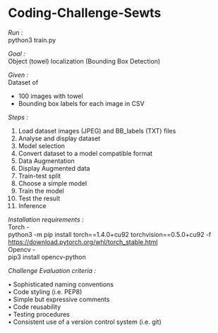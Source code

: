 # Coding-Challenge-Sewts  

*Run :*   
python3 train.py

*Goal :*   
Object (towel) localization (Bounding Box Detection)  

*Given :*  
Dataset of 
* 100 images with towel  
* Bounding box labels for each image in CSV  

*Steps :*  
1. Load dataset images (JPEG) and BB_labels (TXT) files  
2. Analyse and display dataset  
3. Model selection  
4. Convert dataset to a model compatible format  
4. Data Augmentation  
5. Display Augmented data  
6. Train-test split  
7. Choose a simple model  
8. Train the model  
9. Test the result  
10. Inference  
 
*Installation requirements :*  
Torch -  
python3 -m pip install torch==1.4.0+cu92 torchvision==0.5.0+cu92 -f https://download.pytorch.org/whl/torch_stable.html  
Opencv -  
pip3 install opencv-python  


*Challenge Evaluation criteria :*   

• Sophisticated naming conventions  
• Code styling (i.e. PEP8)  
• Simple but expressive comments  
• Code reusability  
• Testing procedures  
• Consistent use of a version control system (i.e. git)  


